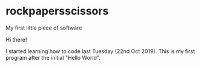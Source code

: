# rockpapersscissors
My first little piece of software

Hi there!

I started learning how to code last Tuesday (22nd Oct 2019). This is my first program after the initial "Hello World".
